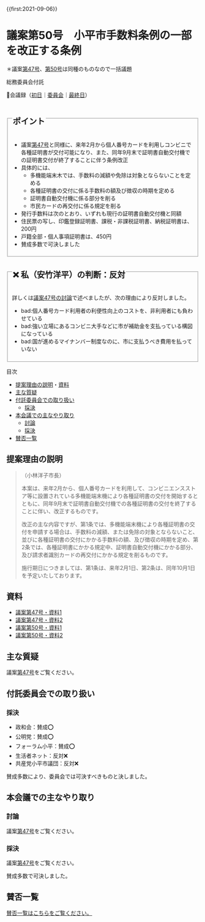 {{first:2021-09-06}}

# 議案第50号　小平市手数料条例の一部を改正する条例

＊議案[第47号](./gian-47.md)、[第50号](./gian-50.md)は同種のものなので一括議題

<i class="fa fa-gavel" aria-hidden="true"></i> 総務委員会付託

<p id="read-kaigiroku">📄会議録（<a href="https://ssp.kaigiroku.net/tenant/kodaira/SpMinuteView.html?council_id=1240&schedule_id=2&minute_id=517&is_search=true">初日</a>｜<a href="https://ssp.kaigiroku.net/tenant/kodaira/SpMinuteView.html?council_id=1263&schedule_id=4&minute_id=113&is_search=true">委員会</a>｜<a href="https://ssp.kaigiroku.net/tenant/kodaira/SpMinuteView.html?council_id=1240&schedule_id=6&minute_id=566&is_search=true">最終日</a>）</p>

<fieldset class="pnt">
  <legend><h2>ポイント</h2></legend>

- 議案[第47号](./gian-47.md)と同様に、来年2月から個人番号カードを利用しコンビニで各種証明書が交付可能になり、また、同年9月末で証明書自動交付機での証明書交付が終了することに伴う条例改正
- 具体的には、
    - 多機能端末木では、手数料の減額や免除は対象とならないことを定める
    - 各種証明書の交付に係る手数料の額及び徴収の時期を定める
    - 証明書自動交付機に係る部分を削る
    - 市民カードの再交付に係る規定を削る
- 発行手数料は次のとおり、いずれも現行の証明書自動交付機と同額
- 住民票の写し、印鑑登録証明書、課税・非課税証明書、納税証明書は、200円
- 戸籍全部・個人事項証明書は、450円
- 賛成多数で可決しました

</fieldset>

<fieldset class="sanpi">
  <legend><h2>❌ 私（安竹洋平）の判断：反対</h2></legend>

詳しくは[議案47号の討論](./gian-47.md#一人会派の会の賛成第47号反対第50号討論)で述べましたが、次の理由により反対しました。

- bad:個人番号カード利用者の利便性向上のコストを、非利用者にも負わせている
- bad:強い立場にあるコンビニ大手などに市が補助金を支払っている構図になっている
- bad:国が進めるマイナンバー制度なのに、市に支払うべき費用を払っていない

</fieldset>

<div class="toc">

目次

- [提案理由の説明](#提案理由の説明)・[資料](#資料)
- [主な質疑](#主な質疑本会議付託委員会)
- [付託委員会での取り扱い](#付託委員会での取り扱い)
  - [採決](#採決)
- [本会議での主なやり取り](#本会議での主なやり取り)
  - [討論](#討論)
  - [採決](#採決-1)
- [賛否一覧](#賛否一覧)

</div>

## 提案理由の説明

>（小林洋子市長）
>
> 本案は、来年2月から、個人番号カードを利用して、コンビニエンスストア等に設置されている多機能端末機により各種証明書の交付を開始するとともに、同年9月末で証明書自動交付機での各種証明書の交付を終了することに伴い、改正するものです。
>
> 改正の主な内容ですが、第1条では、多機能端末機により各種証明書の交付を申請する場合は、手数料の減額、または免除の対象とならないこと、並びに各種証明書の交付にかかる手数料の額、及び徴収の時期を定め、第2条では、各種証明書にかかる規定中、証明書自動交付機にかかる部分、及び請求者識別カードの再交付にかかる規定を削るものです。
>
> 施行期日につきましては、第1条は、来年2月1日、第2条は、同年10月1日を予定いたしております。

## 資料

- [議案第47号・資料1](https://ssp.kaigiroku.net/tenant/kodaira/SpMaterial.html?tenant_id=165&power_user=false&view_years=&council_id=1241&schedule_id=8&minute_id=1&is_search=true)
- [議案第47号・資料2](https://ssp.kaigiroku.net/tenant/kodaira/SpMaterial.html?tenant_id=165&power_user=false&view_years=&council_id=1241&schedule_id=13&minute_id=1&is_search=true)
- [議案第50号・資料1](https://ssp.kaigiroku.net/tenant/kodaira/SpMaterial.html?tenant_id=165&power_user=false&view_years=&council_id=1241&schedule_id=33&minute_id=1&is_search=true)
- [議案第50号・資料2](https://ssp.kaigiroku.net/tenant/kodaira/SpMaterial.html?tenant_id=165&power_user=false&view_years=&council_id=1241&schedule_id=38&minute_id=1&is_search=true)

<div class="ippan-situgi">

## 主な質疑

議案[第47号](./gian-47.md)をご覧ください。

</div>

## 付託委員会での取り扱い
### 採決

- 政和会：賛成⭕️
- 公明党：賛成⭕️
- フォーラム小平：賛成⭕️
- 生活者ネット：反対❌
- 共産党小平市議団：反対❌

賛成多数により、委員会では可決すべきものと決しました。


## 本会議での主なやり取り
### 討論
議案[第47号](./gian-47.md)をご覧ください。

### 採決
議案[第47号](./gian-47.md)をご覧ください。

賛成多数で可決しました。

## 賛否一覧
[賛否一覧はこちらをご覧ください。](./index.md#賛否)